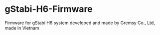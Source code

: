 # gStabi-H6-Firmware
Firmware for gStabi H6 system developed and made by Gremsy Co., Ltd, made in Vietnam
